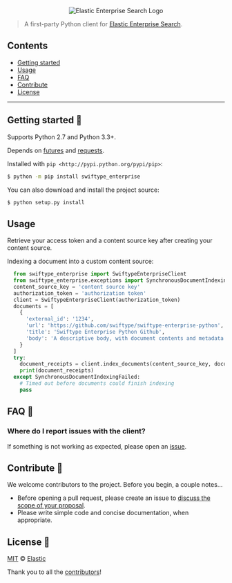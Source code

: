 <p align="center"><img src="https://github.com/swiftype/swiftype-enterprise-python/blob/master/logo-enterprise-search.png?raw=true" alt="Elastic Enterprise Search Logo"></p>

> A first-party Python client for [Elastic Enterprise Search](https://www.elastic.co/solutions/enterprise-search).

## Contents

+ [Getting started](#getting-started-)
+ [Usage](#usage)
+ [FAQ](#faq-)
+ [Contribute](#contribute-)
+ [License](#license-)

***

## Getting started 🐣

Supports Python 2.7 and Python 3.3+.

Depends on [futures](https://github.com/PythonCharmers/python-future) and [requests](https://github.com/requests/requests).

Installed with
`pip <http://pypi.python.org/pypi/pip>`:

```bash
$ python -m pip install swiftype_enterprise
```

You can also download and install the project source:

```bash
$ python setup.py install
```

## Usage

Retrieve your access token and a content source key after creating your content source.

Indexing a document into a custom content source:

```python
  from swiftype_enterprise import SwiftypeEnterpriseClient
  from swiftype_enterprise.exceptions import SynchronousDocumentIndexingFailed
  content_source_key = 'content source key'
  authorization_token = 'authorization token'
  client = SwiftypeEnterpriseClient(authorization_token)
  documents = [
    {
      'external_id': '1234',
      'url': 'https://github.com/swiftype/swiftype-enterprise-python',
      'title': 'Swiftype Enterprise Python Github',
      'body': 'A descriptive body, with document contents and metadata'
    }
  ]
  try:
    document_receipts = client.index_documents(content_source_key, documents, timeout=10, delay=2)
    print(document_receipts)
  except SynchronousDocumentIndexingFailed:
    # Timed out before documents could finish indexing
    pass
```

## FAQ 🔮

### Where do I report issues with the client?

If something is not working as expected, please open an [issue](https://github.com/swiftype/swiftype-enterprise-python/issues/new).

## Contribute 🚀

We welcome contributors to the project. Before you begin, a couple notes...

+ Before opening a pull request, please create an issue to [discuss the scope of your proposal](https://github.com/swiftype/swiftype-enterprise-python/issues).
+ Please write simple code and concise documentation, when appropriate.

## License 📗

[MIT](https://github.com/swiftype/swiftype-enterprise-python/blob/master/LICENSE) © [Elastic](https://github.com/elastic)

Thank you to all the [contributors](https://github.com/swiftype/swiftype-enterprise-python/graphs/contributors)!
